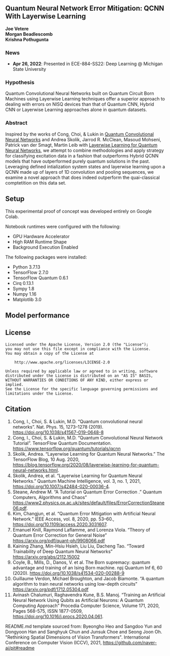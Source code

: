 ## Quantum Neural Network Error Mitigation: QCNN With Layerwise Learning
**Joe Vetere**<br />
**Morgan Beadlescomb**<br />
**Krishna Pothugunta**

### News

- **Apr 26, 2022**: Presented in ECE-884-SS22: Deep Learning @ Michigan State University

### Hypothesis
Quantum Convolutional Neural Networks built on Quantum Circuit Born Machines using Layerwise Learning techniques offer a superior approach to dealing with errors on NISQ devices than that of Quantum CNN, Hybrid CNN or Layerwise Learning approaches alone in quantum datasets.

### Abstract
Inspired by the works of Cong, Choi, & Lukin in [Quantum Convolutional Neural Networks](https://www.nature.com/articles/s41567-019-0648-8) and Andrea Skolik, Jarrod R. McClean, Masoud Mohseni, Patrick van der Smagt, Martin Leib with [Layerwise Learning for Quantum Neural Networks](https://arxiv.org/abs/2006.14904), we attempt to combine methodologies and apply strategy for classifying excitation data in a fashion that outperforms Hybrid QCNN models that have outperformed purely quantum solutions in the past. Leveraging defined intialization system states and layerwise learning upon a QCNN made up of layers of 1D convolution and pooling sequences, we examine a novel approach that does indeed outperform the quai-classical comptetition on this data set.


## Setup
This experimental proof of concept was developed entirely on Google Colab.

Notebook runtimes were configured with the following:
- GPU Hardware Accelerator
- High RAM Runtime Shape
- Background Execution Enabled

The following packages were installed:
- Python 3.7.13
- TensorFlow 2.7.0
- TensorFlow Quantum 0.6.1
- Cirq 0.13.1
- Sympy 1.8
- Numpy 1.16
- Matplotlib 3.0


## Model performance



## License

```
Licensed under the Apache License, Version 2.0 (the "License");
you may not use this file except in compliance with the License.
You may obtain a copy of the License at

    http://www.apache.org/licenses/LICENSE-2.0

Unless required by applicable law or agreed to in writing, software
distributed under the License is distributed on an "AS IS" BASIS,
WITHOUT WARRANTIES OR CONDITIONS OF ANY KIND, either express or implied.
See the License for the specific language governing permissions and
limitations under the License.
```

## Citation

1.  Cong, I., Choi, S. & Lukin, M.D. “Quantum convolutional neural networks”. Nat. Phys. 15, 1273–1278 (2019). https://doi.org/10.1038/s41567-019-0648-8
2.  Cong, I., Choi, S. & Lukin, M.D. “Quantum Convolutional Neural Network Tutorial”. TensorFlow Quantum Documentation. https://www.tensorflow.org/quantum/tutorials/qcnn
3.  Skolik, Andrea. “Layerwise Learning for Quantum Neural Networks.” The TensorFlow Blog, 10 Aug. 2020, https://blog.tensorflow.org/2020/08/layerwise-learning-for-quantum-neural-networks.html.  
4.  Skolik, Andrea, et al. “Layerwise Learning for Quantum Neural Networks.” Quantum Machine Intelligence, vol. 3, no. 1, 2021, https://doi.org/10.1007/s42484-020-00036-4. 
5.  Steane, Andrew M. “A Tutorial on Quantum Error Correction .” Quantum Computers, Algorithms and Chaos” https://www2.physics.ox.ac.uk/sites/default/files/ErrorCorrectionSteane06.pdf. 
6.  Kim, Changjun, et al. “Quantum Error Mitigation with Artificial Neural Network.” IEEE Access, vol. 8, 2020, pp. 53–60., https://doi.org/10.1109/access.2020.3031607. 
7.  Emanuel Knill, Raymond Laflamme, and Lorenza Viola. “Theory of Quantum Error Correction for General Noise” https://arxiv.org/pdf/quant-ph/9908066.pdf
8.  Kaining Zhang, Min-Hsiu Hsieh, Liu Liu, Dacheng Tao. “Toward Trainability of Deep Quantum Neural Networks” https://arxiv.org/abs/2112.15002
9.  Coyle, B., Mills, D., Danos, V. et al. The Born supremacy: quantum advantage and training of an Ising Born machine. npj Quantum Inf 6, 60 (2020). https://doi.org/10.1038/s41534-020-00288-9
10. Guillaume Verdon, Michael Broughton, and Jacob Biamonte. “A quantum algorithm to train neural networks using low-depth circuits” https://arxiv.org/pdf/1712.05304.pdf
11. Avinash Chalumuri, Raghavendra Kune, B.S. Manoj. “Training an Artificial Neural Network Using Qubits as Artificial Neurons: A Quantum Computing Approach” Procedia Computer Science, Volume 171, 2020, Pages 568-575, ISSN 1877-0509, https://doi.org/10.1016/j.procs.2020.04.061.

README.md template sourced from:
Byeongho Heo and Sangdoo Yun and Dongyoon Han and Sanghyuk Chun and Junsuk Choe and Seong Joon Oh. "Rethinking Spatial Dimensions of Vision Transformers". International Conference on Computer Vision (ICCV), 2021, https://github.com/naver-ai/pit#readme
